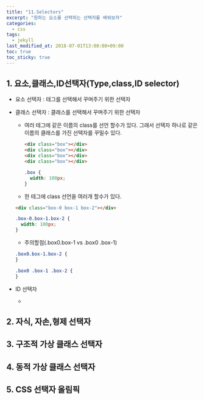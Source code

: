 ```yaml
---
title: "11.Selectors"
excerpt: "원하는 요소를 선택하는 선택자를 배워보자"
categories:
  - css
tags:
  - jekyll
last_modified_at: 2018-07-01T13:00:00+09:00
toc: true
toc_sticky: true
---
```


## 1. 요소,클래스,ID선택자(Type,class,ID selector)

- 요소 선택자 : 테그를 선택해서 꾸며주기 위한 선택자

* 클래스 선택자 : 클래스를 선택해서 꾸며주기 위한 선택자

  - 여러 테그에 같은 이름의 class를 선언 할수가 있다. 그래서 선택자 하나로 같은 이름의 클래스를 가진 선택자를 꾸밀수 있다.

    ```html
    <div class="box"></div>
    <div class="box"></div>
    <div class="box"></div>
    <div class="box"></div>
    ```

    ```css
    .box {
      width: 100px;
    }
    ```

  - 한 테그에 class 선언을 여러개 할수가 있다.

  ```html
  <div class="box-0 box-1 box-2"></div>
  ```

  ```css
  .box-0.box-1.box-2 {
    width: 100px;
  }
  ```

  - 주의할점(.box0.box-1 vs .box0 .box-1)

  ```css
  .box0.box-1.box-2 {
  }
  ```

  <!-- 클래스가 .box0.box-1.box-2 인것을 선택한다.-->

  ```css
  .box0 .box-1 .box-2 {
  }
  ```

  <!-- 클래스가 .box0의 자식요소 .box-1의 자식요소인 .box2 하나만 선택한다.-->

- ID 선택자

  -

## 2. 자식, 자손,형제 선택자

## 3. 구조적 가상 클래스 선택자

## 4. 동적 가상 클래스 선택자

## 5. CSS 선택자 올림픽
